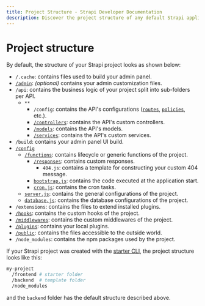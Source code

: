 ```yaml
---
title: Project Structure - Strapi Developer Documentation
description: Discover the project structure of any default Strapi application.
---
```


# Project structure

By default, the structure of your Strapi project looks as shown below:

- `/.cache`: contains files used to build your admin panel.
- [`/admin`](/developer-docs/latest/development/admin-customization.md): _(optional)_ contains your admin customization files.
- `/api`: contains the business logic of your project split into sub-folders per API.
  - `**`
    - `/config`: contains the API's configurations ([`routes`](/developer-docs/latest/development/backend-customization.md#routing), [`policies`](/developer-docs/latest/development/backend-customization.md#policies), etc.).
    - [`/controllers`](/developer-docs/latest/development/backend-customization.md#controllers): contains the API's custom controllers.
    - [`/models`](/developer-docs/latest/development/backend-customization.md#models): contains the API's models.
    - [`/services`](/developer-docs/latest/development/backend-customization.md#services): contains the API's custom services.
- `/build`: contains your admin panel UI build.
- [`/config`](/developer-docs/latest/setup-deployment-guides/configurations.md)
  - [`/functions`](/developer-docs/latest/setup-deployment-guides/configurations.md#functions): contains lifecycle or generic functions of the project.
    - [`/responses`](/developer-docs/latest/development/backend-customization.md#requests-responses): contains custom responses.
      - `404.js`: contains a template for constructing your custom 404 message.
    - [`bootstrap.js`](/developer-docs/latest/setup-deployment-guides/configurations.md#bootstrap): contains the code executed at the application start.
    - [`cron.js`](/developer-docs/latest/setup-deployment-guides/configurations.md#cron-tasks): contains the cron tasks.
  - [`server.js`](/developer-docs/latest/setup-deployment-guides/configurations.md#server): contains the general configurations of the project.
  - [`database.js`](/developer-docs/latest/setup-deployment-guides/configurations.md#database): contains the database configurations of the project.
- `/extensions`: contains the files to extend installed plugins.
- [`/hooks`](/developer-docs/latest/setup-deployment-guides/configurations.md#hooks): contains the custom hooks of the project.
- [`/middlewares`](/developer-docs/latest/setup-deployment-guides/configurations.md#middlewares): contains the custom middlewares of the project.
- [`/plugins`](/developer-docs/latest/setup-deployment-guides/configurations.md#plugins): contains your local plugins.
- [`/public`](/developer-docs/latest/setup-deployment-guides/configurations.md#public-assets): contains the files accessible to the outside world.
- `/node_modules`: contains the npm packages used by the project.

If your Strapi project was created with the [starter CLI](https://strapi.io/blog/announcing-the-strapi-starter-cli), the project structure looks like this:

```sh
my-project
  /frontend # starter folder
  /backend  # template folder
  /node_modules
```

and the `backend` folder has the default structure described above.
